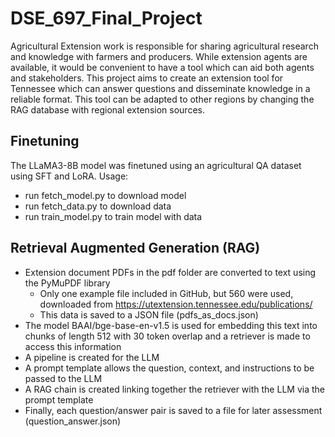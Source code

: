 # DSE_697_Final_Project

Agricultural Extension work is responsible for sharing agricultural research and knowledge with farmers and producers. While extension agents are available, it would be convenient to have a tool which can aid both agents and stakeholders. This project aims to create an extension tool for Tennessee which can answer questions and disseminate knowledge in a reliable format. This tool can be adapted to other regions by changing the RAG database with regional extension sources.

## Finetuning
The LLaMA3-8B model was finetuned using an agricultural QA dataset using SFT and LoRA.
Usage:
- run fetch_model.py to download model
- run fetch_data.py to download data
- run train_model.py to train model with data

## Retrieval Augmented Generation (RAG)
- Extension document PDFs in the pdf folder are converted to text using the PyMuPDF library
    - Only one example file included in GitHub, but 560 were used, downloaded from https://utextension.tennessee.edu/publications/
    - This data is saved to a JSON file (pdfs_as_docs.json)
- The model BAAI/bge-base-en-v1.5 is used for embedding this text into chunks of length 512 with 30 token overlap and a retriever is made to access this information
- A pipeline is created for the LLM
- A prompt template allows the question, context, and instructions to be passed to the LLM
- A RAG chain is created linking together the retriever with the LLM via the prompt template
- Finally, each question/answer pair is saved to a file for later assessment (question_answer.json)
